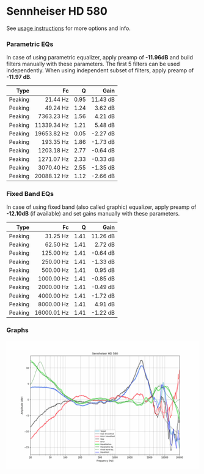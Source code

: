 # Sennheiser HD 580
See [usage instructions](https://github.com/jaakkopasanen/AutoEq#usage) for more options and info.

### Parametric EQs
In case of using parametric equalizer, apply preamp of **-11.96dB** and build filters manually
with these parameters. The first 5 filters can be used independently.
When using independent subset of filters, apply preamp of **-11.97 dB**.

| Type    | Fc          |    Q | Gain     |
|--------:|------------:|-----:|---------:|
| Peaking | 21.44 Hz    | 0.95 | 11.43 dB |
| Peaking | 49.24 Hz    | 1.24 | 3.62 dB  |
| Peaking | 7363.23 Hz  | 1.56 | 4.21 dB  |
| Peaking | 11339.34 Hz | 1.21 | 5.48 dB  |
| Peaking | 19653.82 Hz | 0.05 | -2.27 dB |
| Peaking | 193.35 Hz   | 1.86 | -1.73 dB |
| Peaking | 1203.18 Hz  | 2.77 | -0.64 dB |
| Peaking | 1271.07 Hz  | 2.33 | -0.33 dB |
| Peaking | 3070.40 Hz  | 2.55 | -1.35 dB |
| Peaking | 20088.12 Hz | 1.12 | -2.66 dB |

### Fixed Band EQs
In case of using fixed band (also called graphic) equalizer, apply preamp of **-12.10dB**
(if available) and set gains manually with these parameters.

| Type    | Fc          |    Q | Gain     |
|--------:|------------:|-----:|---------:|
| Peaking | 31.25 Hz    | 1.41 | 11.26 dB |
| Peaking | 62.50 Hz    | 1.41 | 2.72 dB  |
| Peaking | 125.00 Hz   | 1.41 | -0.64 dB |
| Peaking | 250.00 Hz   | 1.41 | -1.33 dB |
| Peaking | 500.00 Hz   | 1.41 | 0.95 dB  |
| Peaking | 1000.00 Hz  | 1.41 | -0.85 dB |
| Peaking | 2000.00 Hz  | 1.41 | -0.49 dB |
| Peaking | 4000.00 Hz  | 1.41 | -1.72 dB |
| Peaking | 8000.00 Hz  | 1.41 | 4.91 dB  |
| Peaking | 16000.01 Hz | 1.41 | -1.22 dB |

### Graphs
![](./Sennheiser%20HD%20580.png)